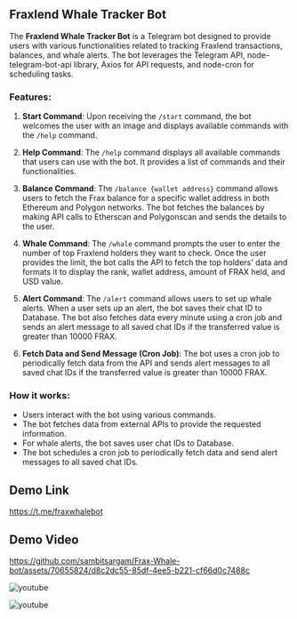 ## Fraxlend Whale Tracker Bot

The **Fraxlend Whale Tracker Bot** is a Telegram bot designed to provide users with various functionalities related to tracking Fraxlend transactions, balances, and whale alerts. The bot leverages the Telegram API, node-telegram-bot-api library, Axios for API requests, and node-cron for scheduling tasks.

### Features:

1. **Start Command**:
   Upon receiving the `/start` command, the bot welcomes the user with an image and displays available commands with the `/help` command.

1. **Help Command**:
   The `/help` command displays all available commands that users can use with the bot. It provides a list of commands and their functionalities.

1. **Balance Command**:
   The `/balance {wallet address}` command allows users to fetch the Frax balance for a specific wallet address in both Ethereum and Polygon networks. The bot fetches the balances by making API calls to Etherscan and Polygonscan and sends the details to the user.

1. **Whale Command**:
   The `/whale` command prompts the user to enter the number of top Fraxlend holders they want to check. Once the user provides the limit, the bot calls the API to fetch the top holders' data and formats it to display the rank, wallet address, amount of FRAX held, and USD value.

1. **Alert Command**:
   The `/alert` command allows users to set up whale alerts. When a user sets up an alert, the bot saves their chat ID to  Database. The bot also fetches data every minute using a cron job and sends an alert message to all saved chat IDs if the transferred value is greater than 10000 FRAX.

1. **Fetch Data and Send Message (Cron Job)**:
   The bot uses a cron job to periodically fetch data from the API and sends alert messages to all saved chat IDs if the transferred value is greater than 10000 FRAX.

### How it works:

- Users interact with the bot using various commands.
- The bot fetches data from external APIs to provide the requested information.
- For whale alerts, the bot saves user chat IDs to Database.
- The bot schedules a cron job to periodically fetch data and send alert messages to all saved chat IDs.

## Demo Link
[https://t.me/fraxwhalebot
](https://t.me/fraxwhalebot)

## Demo Video


https://github.com/sambitsargam/Frax-Whale-bot/assets/70655824/d8c2dc55-85df-4ee5-b221-cf66d0c7488c




![youtube](https://www.youtube.com/watch?v=3QK7n3oUii0&ab_channel=SambitSargamEkalabya)


![youtube](https://www.youtube.com/watch?v=Ukx-3hkyO3A&ab_channel=SambitSargamEkalabya)
